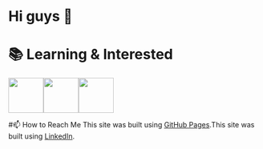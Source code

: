 # Hi guys 🥳



# 📚 Learning & Interested 
<img src="http://berkayyolcu.com/resimler/c.png" width="70" height="70" /><img src="https://i.pinimg.com/originals/32/57/31/325731898416cd08042a1c4e8e884506.png" width="70" height="70" /><img src="https://sinavofisi.com/wp-content/uploads/2021/01/py.png" width="70" height="70" />


#📫 How to Reach Me
This site was built using [GitHub Pages](https://github.com/MuharremCandan).This site was built using [LinkedIn](https://github.com/MuharremCandan).














<!--
**MuharremCandan/MuharremCandan** is a ✨ _special_ ✨ repository because its `README.md` (this file) appears on your GitHub profile.

Here are some ideas to get you started:

- 🔭 I’m currently working on ...
- 🌱 I’m currently learning ...
- 👯 I’m looking to collaborate on ...
- 🤔 I’m looking for help with ...
- 💬 Ask me about ...
- 📫 How to reach me: ...
- 😄 Pronouns: ...
- ⚡ Fun fact: ...
-->
